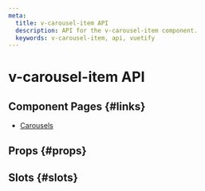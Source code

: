 ```yaml
---
meta:
  title: v-carousel-item API
  description: API for the v-carousel-item component.
  keywords: v-carousel-item, api, vuetify
---
```


# v-carousel-item API

<entry-ad />

## Component Pages {#links}

- [Carousels](components/carousels)

## Props {#props}

<api-section name="v-carousel-item" section="props" />

## Slots {#slots}

<api-section name="v-carousel-item" section="slots" />

<backmatter />
